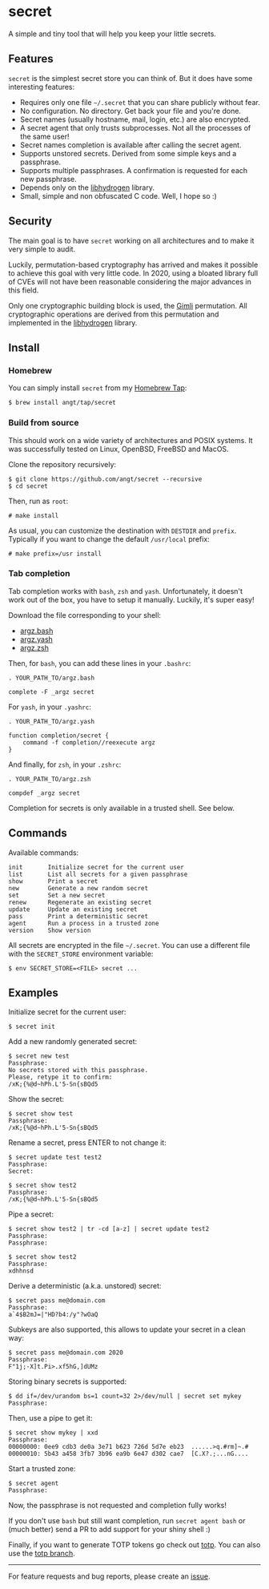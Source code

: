 # secret

A simple and tiny tool that will help you keep your little secrets.

## Features

`secret` is the simplest secret store you can think of.
But it does have some interesting features:

 - Requires only one file `~/.secret` that you can share publicly without fear.
 - No configuration. No directory. Get back your file and you're done.
 - Secret names (usually hostname, mail, login, etc.) are also encrypted.
 - A secret agent that only trusts subprocesses. Not all the processes of the same user!
 - Secret names completion is available after calling the secret agent.
 - Supports unstored secrets. Derived from some simple keys and a passphrase.
 - Supports multiple passphrases. A confirmation is requested for each new passphrase.
 - Depends only on the [libhydrogen](https://libhydrogen.org/) library.
 - Small, simple and non obfuscated C code. Well, I hope so :)

## Security

The main goal is to have `secret` working on all architectures and to make it very simple to audit.

Luckily, permutation-based cryptography has arrived and makes it possible to achieve this goal with very little code.
In 2020, using a bloated library full of CVEs will not have been reasonable considering the major advances in this field.

Only one cryptographic building block is used, the [Gimli](https://gimli.cr.yp.to/gimli-20170627.pdf) permutation.
All cryptographic operations are derived from this permutation and implemented in the [libhydrogen](https://libhydrogen.org/) library.

## Install

### Homebrew

You can simply install `secret` from my [Homebrew Tap](https://github.com/angt/homebrew-tap):

    $ brew install angt/tap/secret

### Build from source

This should work on a wide variety of architectures and POSIX systems.
It was successfully tested on Linux, OpenBSD, FreeBSD and MacOS.

Clone the repository recursively:

    $ git clone https://github.com/angt/secret --recursive
    $ cd secret

Then, run as `root`:

    # make install

As usual, you can customize the destination with `DESTDIR` and `prefix`.
Typically if you want to change the default `/usr/local` prefix:

    # make prefix=/usr install

### Tab completion

Tab completion works with `bash`, `zsh` and `yash`.
Unfortunately, it doesn't work out of the box, you have to setup it manually.
Luckily, it's super easy!

Download the file corresponding to your shell:

 - [argz.bash](https://raw.githubusercontent.com/angt/argz/master/comp/argz.bash)
 - [argz.yash](https://raw.githubusercontent.com/angt/argz/master/comp/argz.yash)
 - [argz.zsh](https://raw.githubusercontent.com/angt/argz/master/comp/argz.zsh)

Then, for `bash`, you can add these lines in your `.bashrc`:

    . YOUR_PATH_TO/argz.bash

    complete -F _argz secret

For `yash`, in your `.yashrc`:

    . YOUR_PATH_TO/argz.yash

    function completion/secret {
        command -f completion//reexecute argz
    }

And finally, for `zsh`, in your `.zshrc`:

    . YOUR_PATH_TO/argz.zsh

    compdef _argz secret

Completion for secrets is only available in a trusted shell. See below.

## Commands

Available commands:

    init       Initialize secret for the current user
    list       List all secrets for a given passphrase
    show       Print a secret
    new        Generate a new random secret
    set        Set a new secret
    renew      Regenerate an existing secret
    update     Update an existing secret
    pass       Print a deterministic secret
    agent      Run a process in a trusted zone
    version    Show version

All secrets are encrypted in the file `~/.secret`.
You can use a different file with the `SECRET_STORE` environment variable:

    $ env SECRET_STORE=<FILE> secret ...

## Examples

Initialize secret for the current user:

    $ secret init

Add a new randomly generated secret:

    $ secret new test
    Passphrase:
    No secrets stored with this passphrase.
    Please, retype it to confirm:
    /xK;{%@d~hPh.L'5-Sn{sBQd5

Show the secret:

    $ secret show test
    Passphrase:
    /xK;{%@d~hPh.L'5-Sn{sBQd5

Rename a secret, press ENTER to not change it:

    $ secret update test test2
    Passphrase:
    Secret:

    $ secret show test2
    Passphrase:
    /xK;{%@d~hPh.L'5-Sn{sBQd5

Pipe a secret:

    $ secret show test2 | tr -cd [a-z] | secret update test2
    Passphrase:
    Passphrase:

    $ secret show test2
    Passphrase:
    xdhhnsd

Derive a deterministic (a.k.a. unstored) secret:

    $ secret pass me@domain.com
    Passphrase:
    a`4$B2mJ=|"HD?b4:/y"?wOaQ

Subkeys are also supported, this allows to update your secret in a clean way:

    $ secret pass me@domain.com 2020
    Passphrase:
    F"1j;-X]t.Pi>.xf5hG,]dUMz

Storing binary secrets is supported:

    $ dd if=/dev/urandom bs=1 count=32 2>/dev/null | secret set mykey
    Passphrase:

Then, use a pipe to get it:

    $ secret show mykey | xxd
    Passphrase:
    00000000: 0ee9 cdb3 de0a 3e71 b623 726d 5d7e eb23  ......>q.#rm]~.#
    00000010: 5b43 a458 3fb7 3b96 ea9b 6e47 d302 cae7  [C.X?.;...nG....

Start a trusted zone:

    $ secret agent
    Passphrase:

Now, the passphrase is not requested and completion fully works!

If you don't use `bash` but still want completion,
run `secret agent bash` or (much better) send a PR to add support for your shiny shell :)

Finally, if you want to generate TOTP tokens go check out [totp](https://github.com/angt/totp).
You can also use the [totp branch](https://github.com/angt/secret/tree/totp).

---
For feature requests and bug reports,
please create an [issue](https://github.com/angt/secret/issues).
